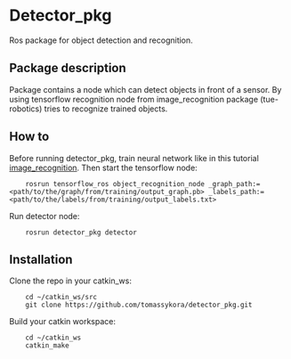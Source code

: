 # Detector_pkg
Ros package for object detection and recognition.

## Package description

Package contains a node which can detect objects in front of a sensor. By using tensorflow recognition node from image_recognition package (tue-robotics) tries to recognize trained objects.

## How to

Before running detector_pkg, train neural network like in this tutorial [image_recognition](https://github.com/tue-robotics/image_recognition). Then start the tensorflow node:

        rosrun tensorflow_ros object_recognition_node _graph_path:=<path/to/the/graph/from/training/output_graph.pb> _labels_path:=<path/to/the/labels/from/training/output_labels.txt>

Run detector node:

        rosrun detector_pkg detector

## Installation

Clone the repo in your catkin_ws:

        cd ~/catkin_ws/src
        git clone https://github.com/tomassykora/detector_pkg.git

Build your catkin workspace:

        cd ~/catkin_ws
        catkin_make
